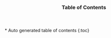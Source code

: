 <section id="table-of-contents" class="toc">
  	<header>
    	<h3>Table of Contents</h3>
  	</header>
		<div id="drawer" markdown="1">
			*  Auto generated table of contents
			{:toc}
		</div>
	</section>  <!-- /#table-of-contents -->